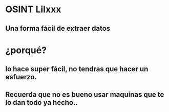 # OSINT Lilxxx
Una forma fácil de extraer datos
---
# ¿porqué?
lo hace super fácil, no tendras que hacer un esfuerzo.
---
## Recuerda que no es bueno usar maquinas que te lo dan todo ya hecho..
